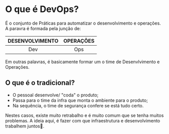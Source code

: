 # O que é DevOps?

É o conjunto de Práticas para automatizar o desenvolvimento e operações.
A paravra é formada pela junção de:

DESENVOLVIMENTO | OPERAÇÕES
:---------: | :------:
Dev | Ops

Em outras palavras, é basicamente formar um o time de Desenvlvimento e Operações.

## O que é o tradicional?

* O pessoal desenvolve/ "coda" o produto;
* Passa para o time da infra que monta o ambiente para o produto;
* Na sequência, o time de segurança confere se está tudo certo.

Nestes casos, existe muito retrabalho e é muito comum que se tenha muitos problemas.
A ideia aqui, é fazer com que infraestrutura e desenvolvimento trabalhem juntos:crossed_flags:.
